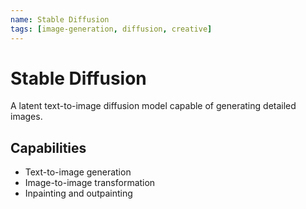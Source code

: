 ```yaml
---
name: Stable Diffusion
tags: [image-generation, diffusion, creative]
---
```


# Stable Diffusion

A latent text-to-image diffusion model capable of generating detailed images.

## Capabilities
- Text-to-image generation
- Image-to-image transformation
- Inpainting and outpainting